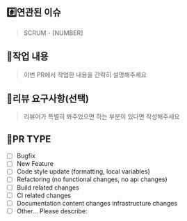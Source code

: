 ## #️⃣연관된 이슈

> SCRUM - [NUMBER]

## 📝작업 내용

> 이번 PR에서 작업한 내용을 간략히 설명해주세요

<!-- 커밋 메시지 제목  -->
<!-- 커밋 메시지 본문  -->
<!-- 자유 설명  -->

## 💬리뷰 요구사항(선택)

> 리뷰어가 특별히 봐주었으면 하는 부분이 있다면 작성해주세요

<!-- 메서드 XXX의 이름을 더 잘 짓고 싶은데 혹시 좋은 명칭이 있을까요?  -->

## 💬PR TYPE

<!-- "x"를 이용해서, 해당 타입에 체크해주세요. -->

- [ ] Bugfix
- [ ] New Feature
- [ ] Code style update (formatting, local variables)
- [ ] Refactoring (no functional changes, no api changes)
- [ ] Build related changes
- [ ] CI related changes
- [ ] Documentation content changes
      infrastructure changes
- [ ] Other... Please describe:
